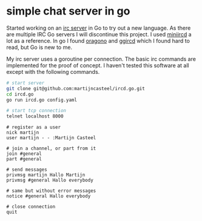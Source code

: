 # simple chat server in go

Started working on an [irc server](https://tools.ietf.org/html/rfc1459) in Go to try out a new language. As there are multiple IRC Go servers I will discontinue this project. I used [miniircd](https://github.com/jrosdahl/miniircd) a lot as a reference. In go I found [oragono](https://github.com/oragono/oragono) and [ggircd](https://github.com/fimad/ggircd) which I found hard to read, but Go is new to me. 

My irc server uses a goroutine per connection. The basic irc commands are implemented for the proof of concept. I haven't tested this software at all except with the following commands.

```bash
# start server
git clone git@github.com:martijncasteel/ircd.go.git
cd ircd.go
go run ircd.go config.yaml

# start tcp connection
telnet localhost 8000
```

```
# register as a user
nick martijn
user martijn - - :Martijn Casteel

# join a channel, or part from it
join #general
part #general

# send messages
privmsg martijn Hallo Martijn
privmsg #general Hallo everybody

# same but without error messages
notice #general Hallo everybody

# close connection
quit
```
